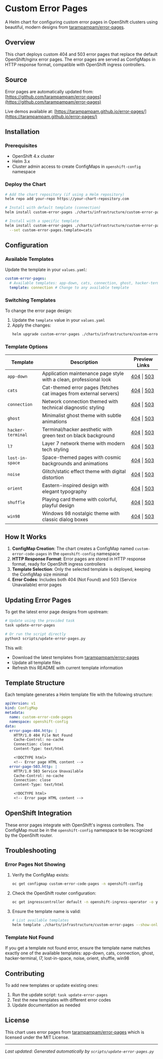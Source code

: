 # Custom Error Pages

A Helm chart for configuring custom error pages in OpenShift clusters using beautiful, modern designs from [tarampampam/error-pages](https://github.com/tarampampam/error-pages).

## Overview

This chart deploys custom 404 and 503 error pages that replace the default OpenShift/nginx error pages. The error pages are served as ConfigMaps in HTTP response format, compatible with OpenShift ingress controllers.

## Source

Error pages are automatically updated from: [https://github.com/tarampampam/error-pages](https://github.com/tarampampam/error-pages)

Live demos available at: [https://tarampampam.github.io/error-pages/](https://tarampampam.github.io/error-pages/)

## Installation

### Prerequisites

- OpenShift 4.x cluster
- Helm 3.x
- Cluster admin access to create ConfigMaps in `openshift-config` namespace

### Deploy the Chart

```bash
# Add the chart repository (if using a Helm repository)
helm repo add your-repo https://your-chart-repository.com

# Install with default template (connection)
helm install custom-error-pages ./charts/infrastructure/custom-error-pages

# Install with a specific template
helm install custom-error-pages ./charts/infrastructure/custom-error-pages \
  --set custom-error-pages.template=cats
```

## Configuration

### Available Templates

Update the template in your `values.yaml`:

```yaml
custom-error-pages:
  # Available templates: app-down, cats, connection, ghost, hacker-terminal, l7, lost-in-space, noise, orient, shuffle, win98
  template: connection # Change to any available template
```

### Switching Templates

To change the error page design:

1. Update the `template` value in your `values.yaml`
2. Apply the changes:
   ```bash
   helm upgrade custom-error-pages ./charts/infrastructure/custom-error-pages
   ```

### Template Options

| Template          | Description                                                        | Preview Links                                                                                                                                          |
| ----------------- | ------------------------------------------------------------------ | ------------------------------------------------------------------------------------------------------------------------------------------------------ |
| `app-down`        | Application maintenance page style with a clean, professional look | [404](https://tarampampam.github.io/error-pages/app-down/404.html) \| [503](https://tarampampam.github.io/error-pages/app-down/503.html)               |
| `cats`            | Cat-themed error pages (fetches cat images from external servers)  | [404](https://tarampampam.github.io/error-pages/cats/404.html) \| [503](https://tarampampam.github.io/error-pages/cats/503.html)                       |
| `connection`      | Network connection themed with technical diagnostic styling        | [404](https://tarampampam.github.io/error-pages/connection/404.html) \| [503](https://tarampampam.github.io/error-pages/connection/503.html)           |
| `ghost`           | Minimalist ghost theme with subtle animations                      | [404](https://tarampampam.github.io/error-pages/ghost/404.html) \| [503](https://tarampampam.github.io/error-pages/ghost/503.html)                     |
| `hacker-terminal` | Terminal/hacker aesthetic with green text on black background      | [404](https://tarampampam.github.io/error-pages/hacker-terminal/404.html) \| [503](https://tarampampam.github.io/error-pages/hacker-terminal/503.html) |
| `l7`              | Layer 7 network theme with modern tech styling                     | [404](https://tarampampam.github.io/error-pages/l7/404.html) \| [503](https://tarampampam.github.io/error-pages/l7/503.html)                           |
| `lost-in-space`   | Space-themed pages with cosmic backgrounds and animations          | [404](https://tarampampam.github.io/error-pages/lost-in-space/404.html) \| [503](https://tarampampam.github.io/error-pages/lost-in-space/503.html)     |
| `noise`           | Glitch/static effect theme with digital distortion                 | [404](https://tarampampam.github.io/error-pages/noise/404.html) \| [503](https://tarampampam.github.io/error-pages/noise/503.html)                     |
| `orient`          | Eastern-inspired design with elegant typography                    | [404](https://tarampampam.github.io/error-pages/orient/404.html) \| [503](https://tarampampam.github.io/error-pages/orient/503.html)                   |
| `shuffle`         | Playing card theme with colorful, playful design                   | [404](https://tarampampam.github.io/error-pages/shuffle/404.html) \| [503](https://tarampampam.github.io/error-pages/shuffle/503.html)                 |
| `win98`           | Windows 98 nostalgic theme with classic dialog boxes               | [404](https://tarampampam.github.io/error-pages/win98/404.html) \| [503](https://tarampampam.github.io/error-pages/win98/503.html)                     |

## How It Works

1. **ConfigMap Creation**: The chart creates a ConfigMap named `custom-error-code-pages` in the `openshift-config` namespace
2. **HTTP Response Format**: Error pages are stored in HTTP response format, ready for OpenShift ingress controllers
3. **Template Selection**: Only the selected template is deployed, keeping the ConfigMap size minimal
4. **Error Codes**: Includes both 404 (Not Found) and 503 (Service Unavailable) error pages

## Updating Error Pages

To get the latest error page designs from upstream:

```bash
# Update using the provided task
task update-error-pages

# Or run the script directly
python3 scripts/update-error-pages.py
```

This will:

- Download the latest templates from [tarampampam/error-pages](https://github.com/tarampampam/error-pages)
- Update all template files
- Refresh this README with current template information

## Template Structure

Each template generates a Helm template file with the following structure:

```yaml
apiVersion: v1
kind: ConfigMap
metadata:
  name: custom-error-code-pages
  namespace: openshift-config
data:
  error-page-404.http: |
    HTTP/1.0 404 File Not Found
    Cache-Control: no-cache
    Connection: close
    Content-Type: text/html

    <!DOCTYPE html>
    <!-- Error page HTML content -->
  error-page-503.http: |
    HTTP/1.0 503 Service Unavailable
    Cache-Control: no-cache
    Connection: close
    Content-Type: text/html

    <!DOCTYPE html>
    <!-- Error page HTML content -->
```

## OpenShift Integration

These error pages integrate with OpenShift's ingress controllers. The ConfigMap must be in the `openshift-config` namespace to be recognized by the OpenShift router.

## Troubleshooting

### Error Pages Not Showing

1. Verify the ConfigMap exists:

   ```bash
   oc get configmap custom-error-code-pages -n openshift-config
   ```

2. Check the OpenShift router configuration:

   ```bash
   oc get ingresscontroller default -n openshift-ingress-operator -o yaml
   ```

3. Ensure the template name is valid:
   ```bash
   # List available templates
   helm template ./charts/infrastructure/custom-error-pages --show-only templates/
   ```

### Template Not Found

If you get a template not found error, ensure the template name matches exactly one of the available templates: app-down, cats, connection, ghost, hacker-terminal, l7, lost-in-space, noise, orient, shuffle, win98

## Contributing

To add new templates or update existing ones:

1. Run the update script: `task update-error-pages`
2. Test the new templates with different error codes
3. Update documentation as needed

## License

This chart uses error pages from [tarampampam/error-pages](https://github.com/tarampampam/error-pages) which is licensed under the MIT License.

---

_Last updated: Generated automatically by `scripts/update-error-pages.py`_
